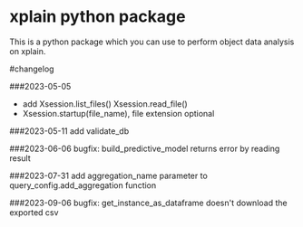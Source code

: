 # xplain python package

This is a python package which you can use to perform object data analysis 
on xplain. 



#changelog

###2023-05-05
* add Xsession.list_files() Xsession.read_file()
* Xsession.startup(file_name), file extension optional 

###2023-05-11
add validate_db

###2023-06-06
bugfix: build_predictive_model returns error by reading result 

###2023-07-31
add aggregation_name parameter to query_config.add_aggregation function

###2023-09-06
bugfix: get_instance_as_dataframe doesn't download the exported csv
